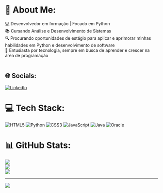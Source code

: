 # 💫 About Me:
💻 Desenvolvedor em formação | Focado em Python<br>📚 Cursando Análise e Desenvolvimento de Sistemas<br>🔍 Procurando oportunidades de estágio para aplicar e aprimorar minhas habilidades em Python e desenvolvimento de software<br>🚀 Entusiasta por tecnologia, sempre em busca de aprender e crescer na área de programação<br><br>


## 🌐 Socials:
[![LinkedIn](https://img.shields.io/badge/LinkedIn-%230077B5.svg?logo=linkedin&logoColor=white)](https://linkedin.com/in/https://www.linkedin.com/in/sabrina-santos-16a947264/) 

# 💻 Tech Stack:
![HTML5](https://img.shields.io/badge/html5-%23E34F26.svg?style=for-the-badge&logo=html5&logoColor=white) ![Python](https://img.shields.io/badge/python-3670A0?style=for-the-badge&logo=python&logoColor=ffdd54) ![CSS3](https://img.shields.io/badge/css3-%231572B6.svg?style=for-the-badge&logo=css3&logoColor=white) ![JavaScript](https://img.shields.io/badge/javascript-%23323330.svg?style=for-the-badge&logo=javascript&logoColor=%23F7DF1E) ![Java](https://img.shields.io/badge/java-%23ED8B00.svg?style=for-the-badge&logo=openjdk&logoColor=white) ![Oracle](https://img.shields.io/badge/Oracle-F80000?style=for-the-badge&logo=oracle&logoColor=white)
# 📊 GitHub Stats:
![](https://github-readme-stats.vercel.app/api?username=sgsant0s&theme=synthwave&hide_border=false&include_all_commits=false&count_private=false)<br/>
![](https://github-readme-streak-stats.herokuapp.com/?user=sgsant0s&theme=synthwave&hide_border=false)<br/>
![](https://github-readme-stats.vercel.app/api/top-langs/?username=sgsant0s&theme=synthwave&hide_border=false&include_all_commits=false&count_private=false&layout=compact)

---
[![](https://visitcount.itsvg.in/api?id=sgsant0s&icon=0&color=0)](https://visitcount.itsvg.in)

<!-- Proudly created with GPRM ( https://gprm.itsvg.in ) -->